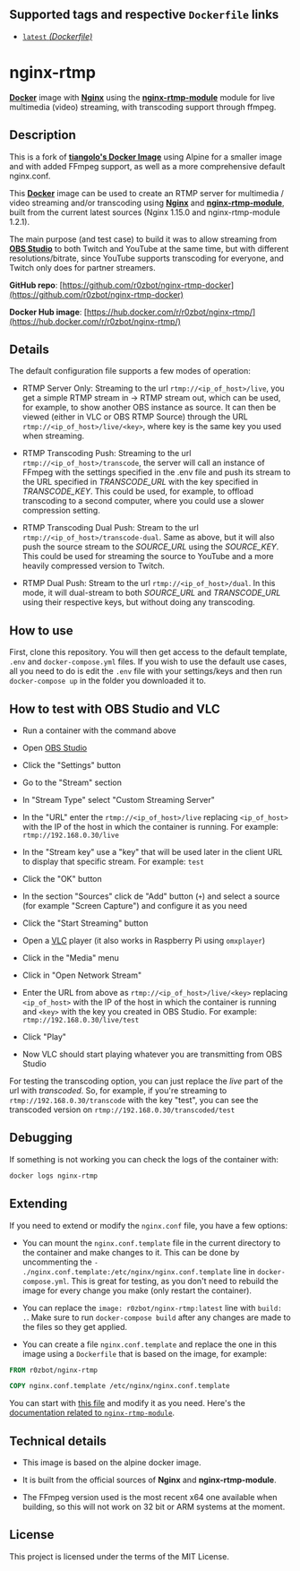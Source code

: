 ## Supported tags and respective `Dockerfile` links

* [`latest` _(Dockerfile)_](https://github.com/r0zbot/nginx-rtmp-docker/blob/master/Dockerfile)

# nginx-rtmp

[**Docker**](https://www.docker.com/) image with [**Nginx**](http://nginx.org/en/) using the [**nginx-rtmp-module**](https://github.com/arut/nginx-rtmp-module) module for live multimedia (video) streaming, with transcoding support through ffmpeg.

## Description

This is a fork of [**tiangolo's Docker Image**](https://github.com/tiangolo/nginx-rtmp-docker) using Alpine for a smaller image and with added FFmpeg support, as well as a more comprehensive default nginx.conf.

This [**Docker**](https://www.docker.com/) image can be used to create an RTMP server for multimedia / video streaming and/or transcoding using [**Nginx**](http://nginx.org/en/) and [**nginx-rtmp-module**](https://github.com/arut/nginx-rtmp-module), built from the current latest sources (Nginx 1.15.0 and nginx-rtmp-module 1.2.1).

The main purpose (and test case) to build it was to allow streaming from [**OBS Studio**](https://obsproject.com/) to both Twitch and YouTube at the same time, but with different resolutions/bitrate, since YouTube supports transcoding for everyone, and Twitch only does for partner streamers. 

**GitHub repo**: [https://github.com/r0zbot/nginx-rtmp-docker](https://github.com/r0zbot/nginx-rtmp-docker)

**Docker Hub image**: [https://hub.docker.com/r/r0zbot/nginx-rtmp/](https://hub.docker.com/r/r0zbot/nginx-rtmp/)

## Details

The default configuration file supports a few modes of operation:

- RTMP Server Only: Streaming to the url `rtmp://<ip_of_host>/live`, you get a simple RTMP stream in -> RTMP stream out, which can be used, for example, to show another OBS instance as source. It can then be viewed (either in VLC or OBS RTMP Source) through the URL `rtmp://<ip_of_host>/live/<key>`, where key is the same key you used when streaming.

- RTMP Transcoding Push: Streaming to the url `rtmp://<ip_of_host>/transcode`, the server will call an instance of FFmpeg with the settings specified in the .env file and push its stream to the URL specified in _TRANSCODE_URL_ with the key specified in _TRANSCODE_KEY_. This could be used, for example, to offload transcoding to a second computer, where you could use a slower compression setting.

- RTMP Transcoding Dual Push: Stream to the url `rtmp://<ip_of_host>/transcode-dual`. Same as above, but it will also push the source stream to the _SOURCE_URL_ using the _SOURCE_KEY_. This could be used for streaming the source to YouTube and a more heavily compressed version to Twitch.

- RTMP Dual Push: Stream to the url `rtmp://<ip_of_host>/dual`. In this mode, it will dual-stream to both _SOURCE_URL_ and _TRANSCODE_URL_ using their respective keys, but without doing any transcoding.


## How to use

First, clone this repository. You will then get access to the default template, `.env` and `docker-compose.yml` files. 
If you wish to use the default use cases, all you need to do is edit the `.env` file with your settings/keys and then run `docker-compose up` in the folder you downloaded it to.

## How to test with OBS Studio and VLC

* Run a container with the command above
* Open [OBS Studio](https://obsproject.com/)
* Click the "Settings" button
* Go to the "Stream" section
* In "Stream Type" select "Custom Streaming Server"
* In the "URL" enter the `rtmp://<ip_of_host>/live` replacing `<ip_of_host>` with the IP of the host in which the container is running. For example: `rtmp://192.168.0.30/live`
* In the "Stream key" use a "key" that will be used later in the client URL to display that specific stream. For example: `test`
* Click the "OK" button
* In the section "Sources" click de "Add" button (`+`) and select a source (for example "Screen Capture") and configure it as you need
* Click the "Start Streaming" button


* Open a [VLC](http://www.videolan.org/vlc/index.html) player (it also works in Raspberry Pi using `omxplayer`)
* Click in the "Media" menu
* Click in "Open Network Stream"
* Enter the URL from above as `rtmp://<ip_of_host>/live/<key>` replacing `<ip_of_host>` with the IP of the host in which the container is running and `<key>` with the key you created in OBS Studio. For example: `rtmp://192.168.0.30/live/test`
* Click "Play"
* Now VLC should start playing whatever you are transmitting from OBS Studio

For testing the transcoding option, you can just replace the _live_ part of the url with _transcoded_. So, for example, if you're streaming to `rtmp://192.168.0.30/transcode` with the key "test", you can see the transcoded version on `rtmp://192.168.0.30/transcoded/test`

## Debugging

If something is not working you can check the logs of the container with:

```bash
docker logs nginx-rtmp
```

## Extending

If you need to extend or modify the `nginx.conf` file, you have a few options:

* You can mount the `nginx.conf.template` file in the current directory to the container and make changes to it. This can be done by uncommenting the `- ./nginx.conf.template:/etc/nginx/nginx.conf.template` line in `docker-compose.yml`. This is great for testing, as you don't need to rebuild the image for every change you make (only restart the container). 

* You can replace the `image: r0zbot/nginx-rtmp:latest` line with `build: .`. Make sure to run `docker-compose build` after any changes are made to the files so they get applied. 

* You can create a file `nginx.conf.template` and replace the one in this image using a `Dockerfile` that is based on the image, for example:

```Dockerfile
FROM r0zbot/nginx-rtmp

COPY nginx.conf.template /etc/nginx/nginx.conf.template
```

You can start with [this file](https://github.com/r0zbot/nginx-rtmp-docker/blob/master/nginx.conf.template) and modify it as you need. Here's the [documentation related to `nginx-rtmp-module`](https://github.com/arut/nginx-rtmp-module/wiki/Directives).

## Technical details

* This image is based on the alpine docker image.

* It is built from the official sources of **Nginx** and **nginx-rtmp-module**.

* The FFmpeg version used is the most recent x64 one available when building, so this will not work on 32 bit or ARM systems at the moment. 

## License

This project is licensed under the terms of the MIT License.